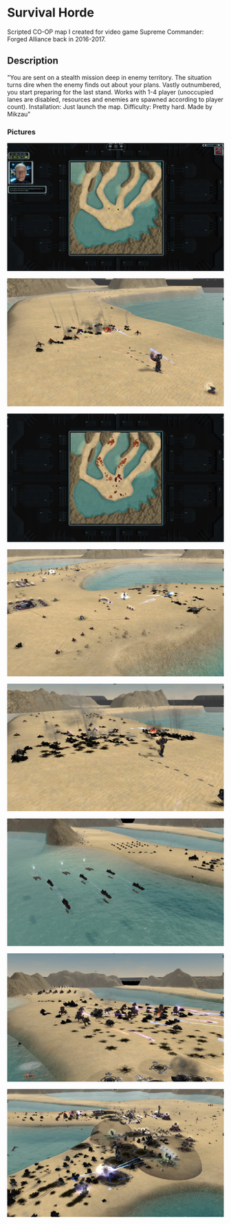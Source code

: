 # Survival Horde
Scripted CO-OP map I created for video game Supreme Commander: Forged Alliance back in 2016-2017.

## Description

"You are sent on a stealth mission deep in enemy territory. The situation turns dire when the enemy finds out about your plans. Vastly outnumbered, you start preparing for the last stand. Works with 1-4 player (unoccupied lanes are disabled, resources and enemies are spawned according to player count). Installation: Just launch the map. Difficulty: Pretty hard. Made by Mikzau"
 
### Pictures

![](https://github.com/smoothstill/Survival-Horde/blob/main/pictures/picture1.jpg?raw=true)

![](https://github.com/smoothstill/Survival-Horde/blob/main/pictures/picture2.jpg?raw=true)

![](https://github.com/smoothstill/Survival-Horde/blob/main/pictures/picture3.jpg?raw=true)

![](https://github.com/smoothstill/Survival-Horde/blob/main/pictures/picture4.jpg?raw=true)

![](https://github.com/smoothstill/Survival-Horde/blob/main/pictures/picture5.jpg?raw=true)

![](https://github.com/smoothstill/Survival-Horde/blob/main/pictures/picture6.jpg?raw=true)

![](https://github.com/smoothstill/Survival-Horde/blob/main/pictures/picture7.jpg?raw=true)

![](https://github.com/smoothstill/Survival-Horde/blob/main/pictures/picture8.jpg?raw=true)
